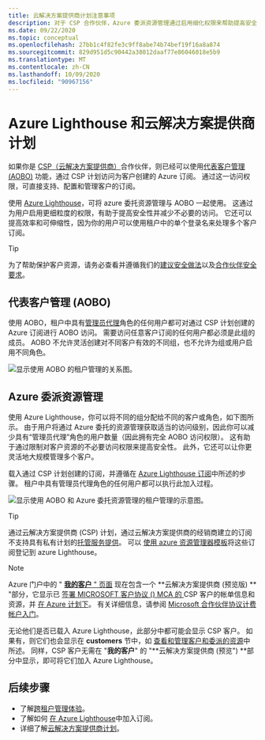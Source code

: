 ```yaml
---
title: 云解决方案提供商计划注意事项
description: 对于 CSP 合作伙伴，Azure 委派资源管理通过启用细化权限来帮助提高安全性和控制力。
ms.date: 09/22/2020
ms.topic: conceptual
ms.openlocfilehash: 27bb1c4f82fe3c9ff8abe74b74bef19f16a8a874
ms.sourcegitcommit: 829d951d5c90442a38012daaf77e86046018e5b9
ms.translationtype: MT
ms.contentlocale: zh-CN
ms.lasthandoff: 10/09/2020
ms.locfileid: "90967156"
---
```

# <a name="azure-lighthouse-and-the-cloud-solution-provider-program"></a>Azure Lighthouse 和云解决方案提供商计划

如果你是 [CSP（云解决方案提供商）](/partner-center/csp-overview)合作伙伴，则已经可以使用[代表客户管理 (AOBO)](https://channel9.msdn.com/Series/cspdev/Module-11-Admin-On-Behalf-Of-AOBO) 功能，通过 CSP 计划访问为客户创建的 Azure 订阅。 通过这一访问权限，可直接支持、配置和管理客户的订阅。

使用 [Azure Lighthouse](../overview.md)，可将 azure 委托资源管理与 AOBO 一起使用。 这通过为用户启用更细粒度的权限，有助于提高安全性并减少不必要的访问。 它还可以提高效率和可伸缩性，因为你的用户可以使用租户中的单个登录名来处理多个客户订阅。

> [!TIP]
> 为了帮助保护客户资源，请务必查看并遵循我们的[建议安全做法](recommended-security-practices.md)以及[合作伙伴安全要求](/partner-center/partner-security-requirements)。

## <a name="administer-on-behalf-of-aobo"></a>代表客户管理 (AOBO)

使用 AOBO，租户中具有[管理员代理](/partner-center/permissions-overview#manage-commercial-transactions-in-partner-center-azure-ad-and-csp-roles)角色的任何用户都可对通过 CSP 计划创建的 Azure 订阅进行 AOBO 访问。 需要访问任意客户订阅的任何用户都必须是此组的成员。 AOBO 不允许灵活创建对不同客户有效的不同组，也不允许为组或用户启用不同角色。

![显示使用 AOBO 的租户管理的关系图。](../media/csp-1.jpg)

## <a name="azure-delegated-resource-management"></a>Azure 委派资源管理

使用 Azure Lighthouse，你可以将不同的组分配给不同的客户或角色，如下图所示。 由于用户将通过 Azure 委托的资源管理获取适当的访问级别，因此你可以减少具有“管理员代理”角色的用户数量（因此拥有完全 AOBO 访问权限）。 这有助于通过限制对客户资源的不必要访问权限来提高安全性。 此外，它还可以让你更灵活地大规模管理多个客户。

载入通过 CSP 计划创建的订阅，并遵循在 [Azure Lighthouse 订阅](../how-to/onboard-customer.md)中所述的步骤。 租户中具有管理员代理角色的任何用户都可以执行此加入过程。

![显示使用 AOBO 和 Azure 委托资源管理的租户管理的示意图。](../media/csp-2.jpg)

> [!TIP]
> 通过云解决方案提供商 (CSP) 计划，通过云解决方案提供商的经销商建立的订阅不支持具有私有计划的[托管服务提供](managed-services-offers.md)。 可以 [使用 azure 资源管理器模板](../how-to/onboard-customer.md)将这些订阅登记到 azure Lighthouse。

> [!NOTE]
> Azure 门户中的 " [**我的客户** " 页面](../how-to/view-manage-customers.md) 现在包含一个 **云解决方案提供商 (预览版) ** "部分，它显示已 [签署 MICROSOFT 客户协议 () MCA 的 ](/partner-center/confirm-customer-agreement) CSP 客户的帐单信息和资源，并 [在 Azure 计划下](/partner-center/azure-plan-get-started)。 有关详细信息，请参阅 [Microsoft 合作伙伴协议计费帐户入门](../../cost-management-billing/understand/mpa-overview.md)。
>
> 无论他们是否已载入 Azure Lighthouse，此部分中都可能会显示 CSP 客户。 如果有，则它们也会显示在 **customers** 节中，如 [查看和管理客户和委派的资源](../how-to/view-manage-customers.md)中所述。 同样，CSP 客户无需在 "**我的客户**" 的 "**云解决方案提供商 (预览") **部分中显示，即可将它们加入 Azure Lighthouse。

## <a name="next-steps"></a>后续步骤

- 了解[跨租户管理体验](cross-tenant-management-experience.md)。
- 了解如何 [在 Azure Lighthouse](../how-to/onboard-customer.md)中加入订阅。
- 详细了解[云解决方案提供商计划](/partner-center/csp-overview)。
